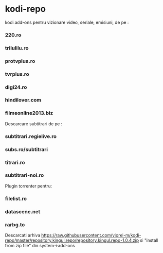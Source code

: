# kodi-repo
kodi add-ons pentru vizionare video, seriale, emisiuni, de pe : 

### 220.ro

### trilulilu.ro

### protvplus.ro

### tvrplus.ro

### digi24.ro

### hindilover.com

### filmeonline2013.biz

Descarcare subtitrari de pe :

### subtitrari.regielive.ro
### subs.ro/subtitrari
### titrari.ro
### subtitrari-noi.ro

Plugin torrenter pentru:

### filelist.ro
### datascene.net
### rarbg.to

Descarcati arhiva https://raw.githubusercontent.com/viorel-m/kodi-repo/master/repository.kingul.repo/repository.kingul.repo-1.0.4.zip si "install from zip file" din system->add-ons

